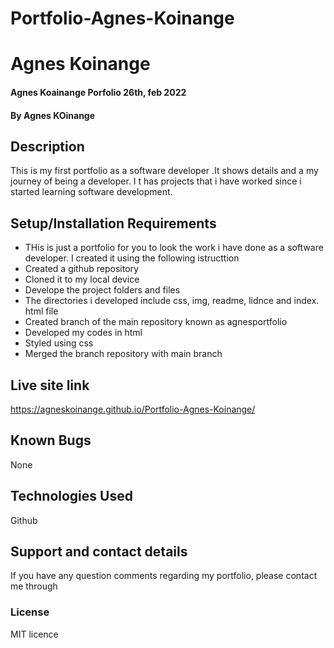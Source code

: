 # Portfolio-Agnes-Koinange
# Agnes Koinange
#### Agnes Koainange Porfolio 26th, feb 2022
#### By **Agnes KOinange**
## Description
This is my first portfolio as a software developer .It shows details and a my journey of being a developer. I t has projects that i have worked since i started learning software development.
## Setup/Installation Requirements
* THis is just a portfolio for you to look the work i have done as a software developer. I created it using the following istructtion 
* Created a github repository
* Cloned it to my local device
* Develope the project folders and files
* The directories i developed include css, img, readme, lidnce and index. html file
* Created branch of the main repository known as agnesportfolio
* Developed my codes in html
* Styled using css
* Merged the branch repository with main branch

## Live site link
https://agneskoinange.github.io/Portfolio-Agnes-Koinange/

## Known Bugs
None

## Technologies Used
Github

## Support and contact details
If you have any question comments regarding my portfolio, please contact me through 

### License
MIT licence
